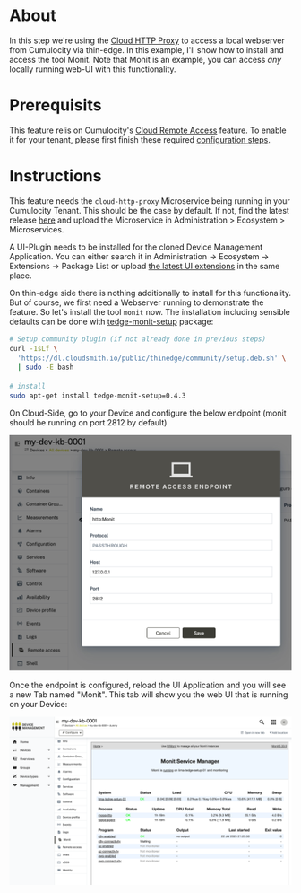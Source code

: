 # About

In this step we're using the [Cloud HTTP Proxy](https://github.com/Cumulocity-IoT/cumulocity-remote-access-cloud-http-proxy) to access a local webserver from Cumulocity via thin-edge.
In this example, I'll show how to install and access the tool Monit. Note that Monit is an example, you can access _any_ locally running web-UI with this functionality.

# Prerequisits

This feature relis on Cumulocity's [Cloud Remote Access](https://cumulocity.com/docs/cloud-remote-access/cra-introduction/) feature. To enable it for your tenant, please first finish these required [configuration steps](https://github.com/Cumulocity-IoT/cumulocity-remote-access-cloud-http-proxy/releases?tab=readme-ov-file#prerequisits--limitations).

# Instructions

This feature needs the `cloud-http-proxy` Microservice being running in your Cumulocity Tenant. This should be the case by default. If not, find the latest release [here](https://github.com/Cumulocity-IoT/cumulocity-remote-access-cloud-http-proxy/releases) and upload the Microservice in Administration > Ecosystem > Microservices. 

A UI-Plugin needs to be installed for the cloned Device Management Application. You can either search it in Administration -> Ecosystem -> Extensions -> Package List or upload [the latest UI extensions](https://github.com/Cumulocity-IoT/cumulocity-remote-access-cloud-http-proxy/releases) in the same place. 

On thin-edge side there is nothing additionally to install for this functionality. But of course, we first need a Webserver running to demonstrate the feature. So let's install the tool `monit` now. The installation including sensible defaults can be done with [tedge-monit-setup](https://github.com/thin-edge/tedge-monit-setup) package:

```sh
# Setup community plugin (if not already done in previous steps)
curl -1sLf \
  'https://dl.cloudsmith.io/public/thinedge/community/setup.deb.sh' \
  | sudo -E bash

# install
sudo apt-get install tedge-monit-setup=0.4.3
```

On Cloud-Side, go to your Device and configure the below endpoint (monit should be running on port 2812 by default)

![monit-passthrough](./imgs/monit-passthrough-config.png)

Once the endpoint is configured, reload the UI Application and you will see a new Tab named "Monit". This tab will show you the web UI that is running on your Device:

![monit-proxy](./imgs/monit-proxy.png)